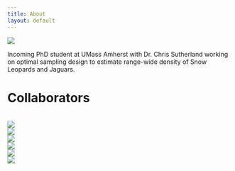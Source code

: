 ```yaml
---
title: About
layout: default
---
```


<div class="row content-row">
<div class="col-12 col-sm-4">
    <img src="{{ site.baseurl }}/images/ivy.png">
</div>
<div class="col-12 col-sm-8">
    <p>Incoming PhD student at UMass Amherst with Dr. Chris Sutherland working on optimal sampling design to estimate range-wide density of Snow Leopards and Jaguars.</p>
</div>
</div>
    
<h1>Collaborators</h1>
<br>
<div class="row justify-content-md-center">
<div class="col">
    <img src="{{ site.baseurl }}/images/collabs/UMass.jpg">
  </div>
<div class="col">
    <img src="{{ site.baseurl }}/images/collabs/Cornell.png">
  </div>
<div class="col">
    <img src="{{ site.baseurl }}/images/collabs/SDZ.png">
  </div>
<div class="w-100">
    </div>
<div class="col">
    <img src="{{ site.baseurl }}/images/collabs/CLO.png">
  </div>
<div class="col">
    <img src="{{ site.baseurl }}/images/collabs/MassWildlife.png">
  </div>
<div class="col">
    <img src="{{ site.baseurl }}/images/collabs/MassAudubon.png">
  </div>
</div>
